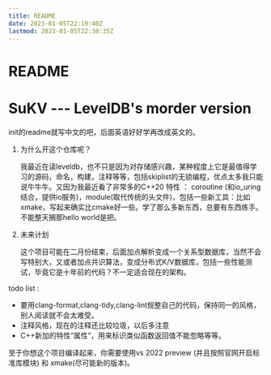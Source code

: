 ```yaml
---
title: README
date: 2023-01-05T22:19:40Z
lastmod: 2023-01-05T22:30:35Z
---
```


# README

# SuKV --- LevelDB's morder version

init的readme就写中文的吧，后面英语好好学再改成英文的。

1. 为什么开这个仓库呢？

    我最近在读leveldb，也不只是因为对存储感兴趣，某种程度上它是最值得学习的源码，命名，构建，注释等等，包括skiplist的无锁编程，优点太多我只能说牛牛牛。又因为我最近看了非常多的C++20 特性 ： coroutine (和io_uring结合，提供io服务)，module(取代传统的头文件)，包括一些新工具：比如xmake，写起来确实比cmake好一些。学了那么多新东西，总要有东西练手。不能整天搁那hello world是把。
2. 未来计划

    这个项目可能在二月份结束，后面加点解析变成一个关系型数据库，当然不会写特别大，又或者加点共识算法，变成分布式K/V数据库，包括一些性能测试，毕竟它是十年前的代码？不一定适合现在的架构。

todo list :

* 要用clang-format,clang-tidy,clang-lint规整自己的代码，保持同一的风格，别人阅读就不会太难受。
* 注释风格，现在的注释还比较垃圾，以后多注意
* C++新加的特性“属性”，用来标识类似函数返回值不能忽略等等。

至于你想这个项目编译起来，你需要使用vs 2022 preview (并且按照官网开启标准库模块) 和 xmake(尽可能新的版本)。
